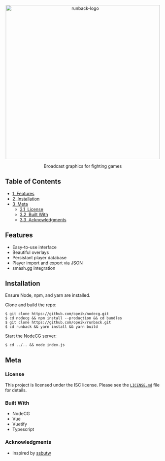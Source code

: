 <div align=center>
  <img src="https://i.imgur.com/9E1mdCY.png" alt="runback-logo" width="500">
  <p>
    Broadcast graphics for fighting games
  </p>
</div>

## Table of Contents
* [1&nbsp;&nbsp;Features](#features)
* [2&nbsp;&nbsp;Installation](#installation)
* [3&nbsp;&nbsp;Meta](#meta)
  * [3.1&nbsp;&nbsp;License](#license)
  * [3.2&nbsp;&nbsp;Built With](#built-with)
  * [3.3&nbsp;&nbsp;Acknowledgments](#acknowledgements)

## Features
  * Easy-to-use interface
  * Beautiful overlays
  * Persistant player database
  * Player import and export via JSON
  * smash.gg integration

## Installation
Ensure Node, npm, and yarn are installed.

Clone and build the repo:
```
$ git clone https://github.com/opeik/nodecg.git
$ cd nodecg && npm install --production && cd bundles
$ git clone https://github.com/opeik/runback.git
$ cd runback && yarn install && yarn build
```
Start the NodeCG server:
```
$ cd ../.. && node index.js
```

## Meta
### License
This project is licensed under the ISC license. Please see the [`LICENSE.md`](LICENSE.md)
file for details.

### Built With
* NodeCG
* Vue
* Vuetify
* Typescript

### Acknowledgments
* Inspired by [ssbutw](https://github.com/crs38c28/ssbutw)
